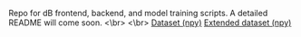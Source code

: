 Repo for dB frontend, backend, and model training scripts. A detailed README will come soon. 
<\br>
<\br>
[Dataset (npy)](https://drive.google.com/file/d/1kGfQQjby67dtGIQMo-wSDtpW6_UER087/view?usp=sharing)
[Extended dataset (npy)](https://drive.google.com/file/d/1pzUYeLC4PUQh98E98-LWwRyechLQsWNt/view?usp=sharing)